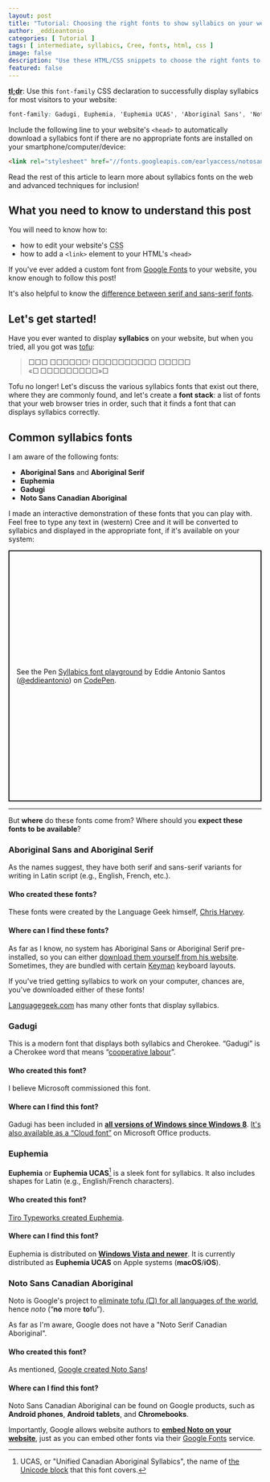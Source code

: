 ```yaml
---
layout: post
title: "Tutorial: Choosing the right fonts to show syllabics on your website"
author: _eddieantonio
categories: [ Tutorial ]
tags: [ intermediate, syllabics, Cree, fonts, html, css ]
image: false
description: "Use these HTML/CSS snippets to choose the right fonts to display syllabics reliably for visitors to your website"
featured: false
---
```


<abbr title="too long; didn't read">**tl;dr**</abbr>: Use this
`font-family` CSS declaration to successfully display syllabics for most
visitors to your website:

```css
font-family: Gadugi, Euphemia, 'Euphemia UCAS', 'Aboriginal Sans', 'Noto Sans Canadian Aboriginal', sans-serif;
```

Include the following line to your website's `<head>` to automatically download
a syllabics font if there are no appropriate fonts are installed on your
smartphone/computer/device:

```html
<link rel="stylesheet" href="//fonts.googleapis.com/earlyaccess/notosanscanadianaboriginal.css">
```

Read the rest of this article to learn more about syllabics fonts on the
web and advanced techniques for inclusion!

## What you need to know to understand this post

You will need to know how to:

 * how to edit your website's <abbr title="Cascading Stylesheets">CSS</abbr>
 * how to add a `<link>` element to your HTML's `<head>`
 
If you've ever added a custom font from [Google Fonts][] to your
website, you know enough to follow this post!

It's also helpful to know the [difference between serif and sans-serif
fonts][serif-vs-sans-serif].

[Google Fonts]: https://fonts.google.com/
[serif-vs-sans-serif]: https://about.easil.com/support/serif-vs-sans-serif/

## Let's get started!

Have you ever wanted to display **syllabics** on your website, but
when you tried, all you got was [tofu]:

> □□□ □□□□□□! □□□□□□□□□□ □□□□□ «□ □□□□□□□□□»□

[tofu]: https://english.stackexchange.com/a/331483

Tofu no longer! Let's discuss the various syllabics fonts that exist out
there, where they are commonly found, and let's create a **font stack**:
a list of fonts that your web browser tries in order, such that it finds
a font that can displays syllabics correctly.

## Common syllabics fonts

I am aware of the following fonts:

 - **Aboriginal Sans** and **Aboriginal Serif**
 - **Euphemia**
 - **Gadugi**
 - **Noto Sans Canadian Aboriginal**

I made an interactive demonstration of these fonts that you can play with. Feel free
to type any text in (western) Cree and it will be converted to syllabics
and displayed in the appropriate font, if it's available on your system:

<p class="codepen" data-height="500" data-theme-id="light" data-default-tab="result" data-user="eddieantonio" data-slug-hash="GRZOBYY" style="height: 500px; box-sizing: border-box; display: flex; align-items: center; justify-content: center; border: 2px solid; margin: 1em 0; padding: 1em;" data-pen-title="Syllabics font playground">
  <span>See the Pen <a href="https://codepen.io/eddieantonio/pen/GRZOBYY">
  Syllabics font playground</a> by Eddie Antonio Santos (<a href="https://codepen.io/eddieantonio">@eddieantonio</a>)
  on <a href="https://codepen.io">CodePen</a>.</span>
</p>
<script async src="https://static.codepen.io/assets/embed/ei.js"></script>

---

But **where** do these fonts come from? Where should you **expect these fonts to be
available**?


### Aboriginal Sans and Aboriginal Serif

As the names suggest, they have both serif and sans-serif variants for
writing in Latin script (e.g., English, French, etc.).

#### Who created these fonts?

These fonts were created by the Language Geek himself, [Chris Harvey][].

#### Where can I find these fonts?

As far as I know, no system has Aboriginal Sans or Aboriginal Serif
pre-installed, so you can either [download them yourself from his
website][languagegeek-fonts]. Sometimes, they are bundled with certain
[Keyman][] keyboard layouts.

If you've tried getting syllabics to work on your computer, chances are,
you've downloaded either of these fonts!

[Languagegeek.com][languagegeek-fonts] has many other fonts that
display syllabics.

[Chris Harvey]: http://www.languagegeek.com/
[languagegeek-fonts]: http://www.languagegeek.com/font/fontdownload.html
[Keyman]: https://keyman.com/


### Gadugi

This is a modern font that displays both syllabics and Cherokee.
“Gadugi” is a Cherokee word that means “[cooperative
labour][gadugi-def]”.

#### Who created this font?

I believe Microsoft commissioned this font.

#### Where can I find this font?

Gadugi has been included in [**all versions of Windows since Windows
8**][gadugi-availability]. [It's also available as a “Cloud
font”][gadugi-office] on Microsoft Office products.

[gadugi-def]: https://archive.org/details/cherokeeenglishd0000feel/page/92/mode/2up?q=gadugi
[gadugi-availability]: https://docs.microsoft.com/en-us/typography/font-list/gadugi#products-that-supply-this-font
[gadugi-office]: https://support.microsoft.com/en-us/office/cloud-fonts-in-office-f7b009fe-037f-45ed-a556-b5fe6ede6adb?ui=en-us&rs=en-us&ad=us#text:~:text=gadugi.ttf


### Euphemia

**Euphemia** or **Euphemia UCAS**[^1] is a sleek font for syllabics. It also
includes shapes for Latin (e.g., English/French characters).

[^1]: UCAS, or "Unified Canadian Aboriginal Syllabics", the name of [the Unicode block](https://unicode.org/charts/PDF/U1400.pdf) that this font covers.

#### Who created this font?

[Tiro Typeworks created Euphemia][tiro].

[tiro]: https://www.tiro.com/syllabics/resources/index.html

#### Where can I find this font?

Euphemia is distributed on [**Windows Vista and newer**][euphemia-ms].
It is currently distributed as **Euphemia UCAS** on Apple systems
(**macOS**/**iOS**). 

[euphemia-ms]: https://docs.microsoft.com/en-us/typography/font-list/euphemia#products-that-supply-this-font


### Noto Sans Canadian Aboriginal

Noto is Google's project to [eliminate tofu (□) for all languages of the
world][noto], hence _noto_ (“**no** more **to**fu”).

As far as I'm aware, Google does not have a "Noto Serif Canadian
Aboriginal".

#### Who created this font?

As mentioned, [Google created Noto Sans][noto-embed]!

#### Where can I find this font?

Noto Sans Canadian Aboriginal can be found on Google products, such as
**Android phones**, **Android tablets**, and **Chromebooks**.

Importantly, Google allows website authors to **[embed Noto on your
website][noto-embed]**, just as you can embed other fonts via their [Google Fonts][]
service.

[noto]: https://www.google.com/get/noto/
[noto-embed]: https://fonts.google.com/earlyaccess#Noto+Sans+Canadian+Aboriginal
